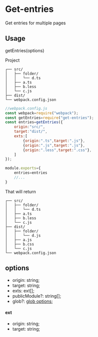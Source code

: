 # Get-entries
Get entries for multiple pages


## Usage

getEntries(options)

Project
```
┌── src/
│   ├── folder/
│   │   └── d.ts
│   ├── a.ts
│   ├── b.less
│   └── c.js
├── dist/
└── webpack.config.json
```


```javascript
//webpack.config.js
const webpack=require("webpack");
const getEntries=require("get-entries");
const entries=getEntries({
    origin:"src/",
    target:"dist/",
    exts:[
        {origin:".ts",target:".js"},
        {origin:".js",target:".js"},
        {origin:".less",target:".css"},
    ]
});

module.exports={
    entries=entries
    //...
}
```

That will return
```
┌── src/
│   ├── folder/
│   │   └── d.ts
│   ├── a.ts
│   ├── b.less
│   └── c.js
├── dist/
│   ├── folder/
│   │   └── d.js
│   ├── a.js
│   ├── b.css
│   └── c.js
└── webpack.config.json
```

## options
* origin: string;
* target: string;
* exts: ext[];
* publicModule?: string[];
* glob?: [glob options](https://github.com/isaacs/node-glob);


#### ext 
* origin: string;
* target: string;


